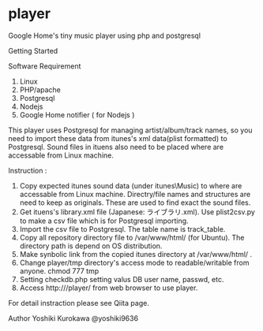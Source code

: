 # player

Google Home's tiny music player using php and postgresql 

Getting Started

 Software Requirement
   1. Linux 
   2. PHP/apache
   3. Postgresql
   4. Nodejs
   5. Google Home notifier ( for Nodejs )

 This player uses Postgresql for managing artist/album/track names, so you need to import
these data from itunes's xml data(plist formatted) to Postgresql. Sound files in ituens also
need to be placed where are accessable from Linux machine.

Instruction :
  1. Copy expected itunes sound data (under itunes\Music\) to where are accessable
     from Linux machine. Directry/file names and structures are need to keep as originals.
     These are used to find exact the sound files.
  2. Get ituens's library.xml file (Japanese: ライブラリ.xml).
     Use plist2csv.py to make a csv file which is for Postgresql importing.
  3. Import the csv file to Postgresql. The table name is track_table.
  4. Copy all repository directory file to /var/www/html/ (for Ubuntu).
     The directory path is depend on OS distribution.
  5. Make synbolic link from the copied itunes directory at /var/www/html/ .
  6. Change player/tmp directory's access mode to readable/writable from anyone.
     chmod 777 tmp
  7. Setting checkdb.php setting valus DB user name, passwd, etc.
  8. Access http://<machine address>/player/ from web browser to use player.

  For detail instraction please see Qiita page.

Author
  Yoshiki Kurokawa  @yoshiki9636

